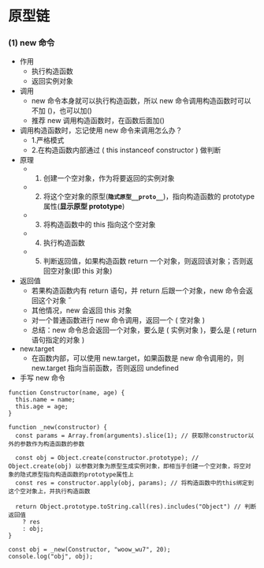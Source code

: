 # 原型链

### (1) new 命令

- 作用
  - 执行构造函数
  - 返回实例对象
- 调用
  - new 命令本身就可以执行构造函数，所以 new 命令调用构造函数时可以不加 ()，也可以加()
  - 推荐 new 调用构造函数时，在函数后面加()
- 调用构造函数时，忘记使用 new 命令来调用怎么办？
  - 1.严格模式
  - 2.在构造函数内部通过 ( this instanceof constructor ) 做判断
- 原理
  - 1. 创建一个空对象，作为将要返回的实例对象
  - 2. 将这个空对象的原型(**`隐式原型__proto__`**)，指向构造函数的 prototype 属性(**显示原型 prototype**)
  - 3. 将构造函数中的 this 指向这个空对象
  - 4. 执行构造函数
  - 5. 判断返回值，如果构造函数 return 一个对象，则返回该对象；否则返回空对象(即 this 对象)
- 返回值
  - 若果构造函数内有 return 语句，并 return 后跟一个对象，new 命令会返回这个对象 ˝
  - 其他情况，new 会返回 this 对象
  - 对一个普通函数进行 new 命令调用，返回一个 ( 空对象 )
  - 总结：new 命令总会返回一个对象，要么是 ( 实例对象 )，要么是 ( return 语句指定的对象 )
- new.target
  - 在函数内部，可以使用 new.target，如果函数是 new 命令调用的，则 new.target 指向当前函数，否则返回 undefined
- 手写 new 命令

```
function Constructor(name, age) {
  this.name = name;
  this.age = age;
}

function _new(constructor) {
  const params = Array.from(arguments).slice(1); // 获取除constructor以外的参数作为构造函数的参数

  const obj = Object.create(constructor.prototype); // Object.create(obj) 以参数对象为原型生成实例对象，即相当于创建一个空对象，将空对象的隐式原型指向构造函数的prototype属性上
  const res = constructor.apply(obj, params); // 将构造函数中的this绑定到这个空对象上，并执行构造函数

  return Object.prototype.toString.call(res).includes("Object") // 判断返回值
    ? res
    : obj;
}

const obj = _new(Constructor, "woow_wu7", 20);
console.log("obj", obj);
```
